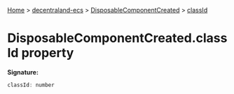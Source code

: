 [Home](./index) &gt; [decentraland-ecs](./decentraland-ecs.md) &gt; [DisposableComponentCreated](./decentraland-ecs.disposablecomponentcreated.md) &gt; [classId](./decentraland-ecs.disposablecomponentcreated.classid.md)

# DisposableComponentCreated.classId property


**Signature:**
```javascript
classId: number
```
